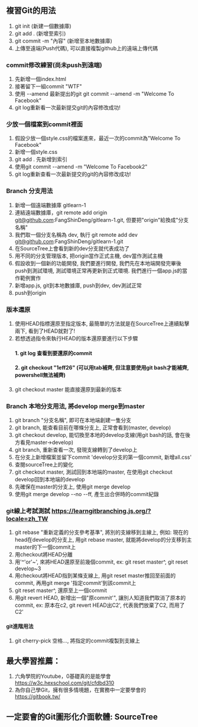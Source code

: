 ## 複習Git的用法
1. git init  (新建一個數據庫)
2. git add . (新增至索引)
3. git commit -m "內容" (新增至本地數據庫)
4. 上傳至遠端(Push代碼), 可以直接複製github上的遠端上傳代碼

### commit修改練習(尚未push到遠端)
1. 先新增一個index.html
2. 接著留下一組commit "WTF"
3. 使用 --amend 最新提出的git  git commit --amend -m "Welcome To Facebook"
4. git log重新看一次最新提交git的內容修改成功!

### 少放一個檔案到commit裡面
1. 假設少放一個style.css的檔案進來，最近一次的commit為"Welcome To Facebook"
2. 新增一個style.css
3. git add . 先新增到索引
4. 使用git commit --amend -m "Welcome To Facebook2"
5. git log重新查看一次最新提交的git的內容修改成功!

### Branch 分支用法
1. 新增一個遠端數據庫 gitlearn-1
2. 連結遠端數據庫，git remote add origin git@github.com:FangShinDeng/gitlearn-1.git, 但要把"origin"給換成"分支名稱"
3. 我們取一個分支名稱為 dev, 執行 git remote add dev git@github.com:FangShinDeng/gitlearn-1.git
4. 在SourceTree上會看到新的dev分支就代表成功了
5. 用不同的分支管理版本, 把origin當作正式主機, dev當作測試主機
6. 假設收到一個新的功能開發, 我們要進行開發, 我們先在本地端開發完畢後push到測試環境, 測試環境正常再更新到正式環境. 我們進行一個app.js的當作範例實作
7. 新增app.js, git到本地數據庫, push到dev, dev測試正常
8. push到origin

### 版本還原
1. 使用HEAD指標還原至指定版本, 最簡單的方法就是在SourceTree上連續點擊兩下, 看到了HEAD就對了!
2. 若想透過指令來執行HEAD的版本還原要進行以下步驟
    #### 1. git log 查看到要還原的commit
    #### 2. git checkout "1eff26" (可以用tab補齊, 但注意要使用git bash才能補齊, powershell無法補齊)
3. git checkout master 能直接還原到最新的版本

### Branch 本地分支用法, 將develop merge到master
1. git branch "分支名稱", 即可在本地端創建一隻分支
2. git branch, 能查看目前在哪條分支上, 正常會看到(master, develop)
3. git checkout develop, 能切換至本地的develop支線(用git bash的話, 會在後方看見master->develop)
4. git branch, 重新查看一次, 發現支線轉到了develop上
5. 在分支上新增檔案並留下commit 'develop分支的第一個commit, 新增all.css'
6. 查閱sourceTree上的變化
7. git checkout master, 測試回到本地端的master, 在使用git checkout develop回到本地端的develop
8. 先確保在master的分支上, 使用git merge develop
9. 使用git merge develop --no --ff, 產生出合併時的commit紀錄

### git線上考試測試 https://learngitbranching.js.org/?locale=zh_TW
1. git rebase "重新定義的分支參考基準", 將別的支線移到主線上, 例如: 現在的head在develop的分支上, 用git rebase master, 就能將develop的分支移到主master的下一個commit上
2. 用checkout將HEAD分離
3. 用'^'or'~', 來將HEAD還原至前幾個commit, ex: git reset master^, git reset develop~3
4. 用checkout將HEAD指到某條支線上, 用git reset master推回至前面的commit, 再用git merge '指定commit'到該commit上
5. git reset master^, 還原至上一個commit
6. 用git revert HEAD, 新增出一個"原commit'", 讓別人知道我們取消了原本的commit, ex: 原本在c2, git revert HEAD出C2', 代表我們放棄了C2, 而用了C2'

#### git進階用法
1. git cherry-pick <commit1>空格<commit2>..., 將指定的commit複製到支線上

## 最大學習推薦：
1. 六角學院的Youtube，0基礎真的是能學會 https://w3c.hexschool.com/git/cfdbd310
2. 為你自己學Git，擁有很多情境題，在實務中一定要學會的　https://gitbook.tw/

## 一定要會的Git圖形化介面軟體: SourceTree